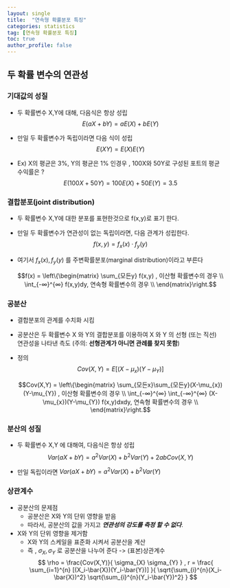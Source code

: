 ```yaml
---
layout: single
title:  "연속형 확률분포 특징"
categories: statistics
tag: [연속형 확률분포 특징]
toc: true
author_profile: false
---
```


## 두 확률 변수의 연관성

### 기대값의 성질

* 두 확률변수 X,Y에 대해, 다음식은 항상 성립
  $$E(aX+bY) = aE(X)+bE(Y)$$

* 만일 두 확률변수가 독립이라면 다음 식이 성립
  $$E(XY)=E(X)E(Y)$$

* Ex) X의 평균은 3%, Y의 평균은 1% 인경우 , 100X와 50Y로 구성된 포트의 평균 수익률은 ?
   $$E(100X+50Y)=100E(X)+50E(Y) = 3.5$$

### 결합분포(joint distribution)

* 두 확률변수 X,Y에 대한 분포를 표현한것으로 f(x,y)로 표기 한다.
* 만일 두 확률변수가 연관성이 없는 독립이라면, 다음 관계가 성립한다.
  $$f(x,y)=f_{x}(x) · f_{y}(y)$$

* 여기서 $f_{x}(x),f_{y}(y)$ 를 주변확률분포(marginal distribution)이라고 부른다
  
   $$f(x) = \left\{\begin{matrix} \sum_{모든y} f(x,y) , 이산형 확률변수의 경우 \\ \int_{-∞}^{∞} f(x,y)dy, 연속형 확률변수의 경우 \\ \end{matrix}\right.$$

### 공분산

* 결합분포의 관계를 수치화 시킴
* 공분산은 두 확률변수 X 와 Y의 결합분포를 이용하여 X 와 Y 의 선형 (또는 직선) 연관성을 나타낸 측도 (주의: **선형관계가 아니면 관례를 찾지 못함**)
* 정의
  $$Cov(X,Y) = E[(X-\mu_{x})(Y-\mu_{Y})]$$

   $$Cov(X,Y) = \left\{\begin{matrix} \sum_{모든x}\sum_{모든y}(X-\mu_{x})(Y-\mu_{Y}) , 이산형 확률변수의 경우 \\ \int_{-∞}^{∞} \int_{-∞}^{∞} (X-\mu_{x})(Y-\mu_{Y}) f(x,y)dxdy, 연속형 확률변수의 경우 \\ \end{matrix}\right.$$


### 분산의 성질

* 두 확률변수 X,Y 에 대해여, 다음식은 항상 성립
$$Var(aX+bY) = a^{2}Var(X) + b^{2}Var(Y) + 2ab Cov(X,Y)$$

* 만일 독립이라면 $Var(aX+bY) = a^{2}Var(X) + b^{2}Var(Y)$

### 상관계수

* 공분산의 문제점
  * 공분산은 X와 Y의 단위 영향을 받음
  * 따라서, 공분산의 값을 가지고 ***연관성의 강도를 측정 할 수 없다***.
* X와 Y의 단위 영향을 제거함
  * X와 Y의 스케일을 표준화 시켜서 공분산을 계산
  * 즉 , $\sigma_{X} , \sigma_{Y}$ 로 공분산을 나누어 준다 -> (표본)상관계수
 $$ \rho = \frac{Cov(X,Y)}{ \sigma_{X} \sigma_{Y} } , r = \frac{ \sum_{i=1}^{n} [(X_i-\bar{X})(Y_i-\bar{Y})] }{ \sqrt{\sum_{i}^{n}(X_i-\bar{X})^2} \sqrt{\sum_{i}^{n}(Y_i-\bar{Y})^2} } $$
